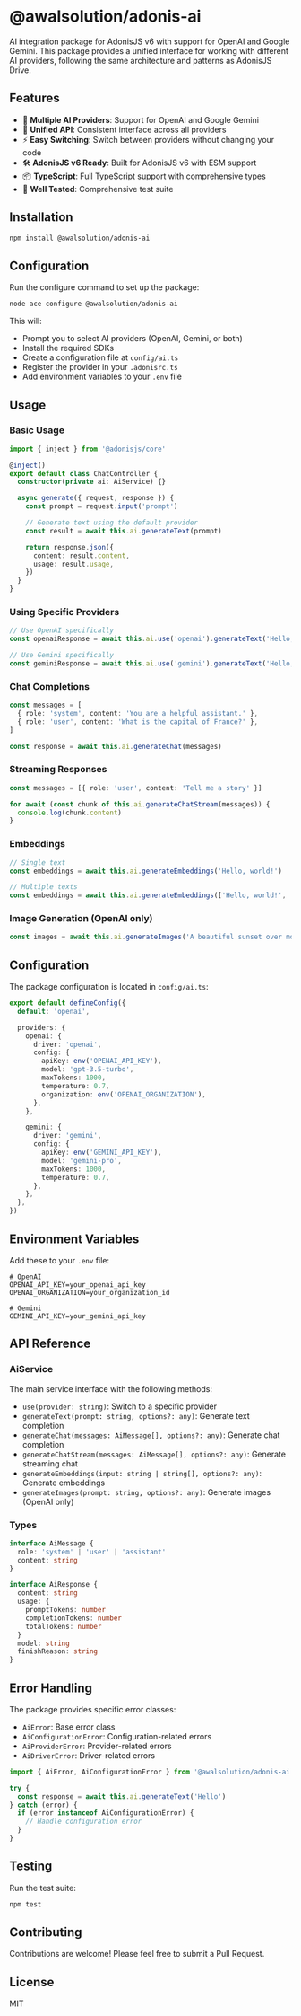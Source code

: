 # @awalsolution/adonis-ai

AI integration package for AdonisJS v6 with support for OpenAI and Google Gemini. This package provides a unified interface for working with different AI providers, following the same architecture and patterns as AdonisJS Drive.

## Features

- 🤖 **Multiple AI Providers**: Support for OpenAI and Google Gemini
- 🔄 **Unified API**: Consistent interface across all providers
- ⚡ **Easy Switching**: Switch between providers without changing your code
- 🛠 **AdonisJS v6 Ready**: Built for AdonisJS v6 with ESM support
- 📦 **TypeScript**: Full TypeScript support with comprehensive types
- 🧪 **Well Tested**: Comprehensive test suite

## Installation

```bash
npm install @awalsolution/adonis-ai
```

## Configuration

Run the configure command to set up the package:

```bash
node ace configure @awalsolution/adonis-ai
```

This will:

- Prompt you to select AI providers (OpenAI, Gemini, or both)
- Install the required SDKs
- Create a configuration file at `config/ai.ts`
- Register the provider in your `.adonisrc.ts`
- Add environment variables to your `.env` file

## Usage

### Basic Usage

```typescript
import { inject } from '@adonisjs/core'

@inject()
export default class ChatController {
  constructor(private ai: AiService) {}

  async generate({ request, response }) {
    const prompt = request.input('prompt')

    // Generate text using the default provider
    const result = await this.ai.generateText(prompt)

    return response.json({
      content: result.content,
      usage: result.usage,
    })
  }
}
```

### Using Specific Providers

```typescript
// Use OpenAI specifically
const openaiResponse = await this.ai.use('openai').generateText('Hello, world!')

// Use Gemini specifically
const geminiResponse = await this.ai.use('gemini').generateText('Hello, world!')
```

### Chat Completions

```typescript
const messages = [
  { role: 'system', content: 'You are a helpful assistant.' },
  { role: 'user', content: 'What is the capital of France?' },
]

const response = await this.ai.generateChat(messages)
```

### Streaming Responses

```typescript
const messages = [{ role: 'user', content: 'Tell me a story' }]

for await (const chunk of this.ai.generateChatStream(messages)) {
  console.log(chunk.content)
}
```

### Embeddings

```typescript
// Single text
const embeddings = await this.ai.generateEmbeddings('Hello, world!')

// Multiple texts
const embeddings = await this.ai.generateEmbeddings(['Hello, world!', 'How are you?'])
```

### Image Generation (OpenAI only)

```typescript
const images = await this.ai.generateImages('A beautiful sunset over mountains')
```

## Configuration

The package configuration is located in `config/ai.ts`:

```typescript
export default defineConfig({
  default: 'openai',

  providers: {
    openai: {
      driver: 'openai',
      config: {
        apiKey: env('OPENAI_API_KEY'),
        model: 'gpt-3.5-turbo',
        maxTokens: 1000,
        temperature: 0.7,
        organization: env('OPENAI_ORGANIZATION'),
      },
    },

    gemini: {
      driver: 'gemini',
      config: {
        apiKey: env('GEMINI_API_KEY'),
        model: 'gemini-pro',
        maxTokens: 1000,
        temperature: 0.7,
      },
    },
  },
})
```

## Environment Variables

Add these to your `.env` file:

```env
# OpenAI
OPENAI_API_KEY=your_openai_api_key
OPENAI_ORGANIZATION=your_organization_id

# Gemini
GEMINI_API_KEY=your_gemini_api_key
```

## API Reference

### AiService

The main service interface with the following methods:

- `use(provider: string)`: Switch to a specific provider
- `generateText(prompt: string, options?: any)`: Generate text completion
- `generateChat(messages: AiMessage[], options?: any)`: Generate chat completion
- `generateChatStream(messages: AiMessage[], options?: any)`: Generate streaming chat
- `generateEmbeddings(input: string | string[], options?: any)`: Generate embeddings
- `generateImages(prompt: string, options?: any)`: Generate images (OpenAI only)

### Types

```typescript
interface AiMessage {
  role: 'system' | 'user' | 'assistant'
  content: string
}

interface AiResponse {
  content: string
  usage: {
    promptTokens: number
    completionTokens: number
    totalTokens: number
  }
  model: string
  finishReason: string
}
```

## Error Handling

The package provides specific error classes:

- `AiError`: Base error class
- `AiConfigurationError`: Configuration-related errors
- `AiProviderError`: Provider-related errors
- `AiDriverError`: Driver-related errors

```typescript
import { AiError, AiConfigurationError } from '@awalsolution/adonis-ai'

try {
  const response = await this.ai.generateText('Hello')
} catch (error) {
  if (error instanceof AiConfigurationError) {
    // Handle configuration error
  }
}
```

## Testing

Run the test suite:

```bash
npm test
```

## Contributing

Contributions are welcome! Please feel free to submit a Pull Request.

## License

MIT
